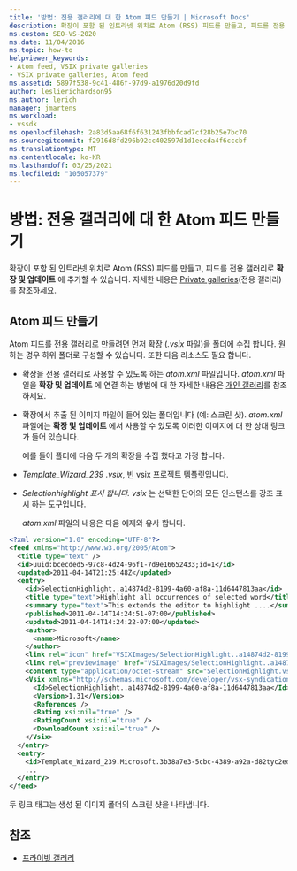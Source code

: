 ```yaml
---
title: '방법: 전용 갤러리에 대 한 Atom 피드 만들기 | Microsoft Docs'
description: 확장이 포함 된 인트라넷 위치로 Atom (RSS) 피드를 만들고, 피드를 전용 갤러리로 확장 및 업데이트에 추가할 수 있습니다.
ms.custom: SEO-VS-2020
ms.date: 11/04/2016
ms.topic: how-to
helpviewer_keywords:
- Atom feed, VSIX private galleries
- VSIX private galleries, Atom feed
ms.assetid: 5897f538-9c41-486f-97d9-a1976d20d9fd
author: leslierichardson95
ms.author: lerich
manager: jmartens
ms.workload:
- vssdk
ms.openlocfilehash: 2a83d5aa68f6f631243fbbfcad7cf28b25e7bc70
ms.sourcegitcommit: f2916d8fd296b92cc402597d1d1eecda4f6cccbf
ms.translationtype: MT
ms.contentlocale: ko-KR
ms.lasthandoff: 03/25/2021
ms.locfileid: "105057379"
---
```

# <a name="how-to-create-an-atom-feed-for-a-private-gallery"></a>방법: 전용 갤러리에 대 한 Atom 피드 만들기
확장이 포함 된 인트라넷 위치로 Atom (RSS) 피드를 만들고, 피드를 전용 갤러리로 **확장 및 업데이트** 에 추가할 수 있습니다. 자세한 내용은 [Private galleries](../extensibility/private-galleries.md)(전용 갤러리)를 참조하세요.

## <a name="create-an-atom-feed"></a>Atom 피드 만들기
 Atom 피드를 전용 갤러리로 만들려면 먼저 확장 (*.vsix* 파일)을 폴더에 수집 합니다. 원하는 경우 하위 폴더로 구성할 수 있습니다. 또한 다음 리소스도 필요 합니다.

- 확장을 전용 갤러리로 사용할 수 있도록 하는 *atom.xml* 파일입니다. *atom.xml* 파일을 **확장 및 업데이트** 에 연결 하는 방법에 대 한 자세한 내용은 [개인 갤러리](../extensibility/private-galleries.md)를 참조 하세요.

- 확장에서 추출 된 이미지 파일이 들어 있는 폴더입니다 (예: 스크린 샷). *atom.xml* 파일에는 **확장 및 업데이트** 에서 사용할 수 있도록 이러한 이미지에 대 한 상대 링크가 들어 있습니다.

  예를 들어 폴더에 다음 두 개의 확장을 수집 했다고 가정 합니다.

- *Template_Wizard_239 .vsix*, 빈 vsix 프로젝트 템플릿입니다.

- *Selectionhighlight 표시 합니다. vsix* 는 선택한 단어의 모든 인스턴스를 강조 표시 하는 도구입니다.

  *atom.xml* 파일의 내용은 다음 예제와 유사 합니다.

```xml
<?xml version="1.0" encoding="UTF-8"?>
<feed xmlns="http://www.w3.org/2005/Atom">
  <title type="text" />
  <id>uuid:bcecded5-97c8-4d24-96f1-7d9e16652433;id=1</id>
  <updated>2011-04-14T21:25:48Z</updated>
  <entry>
    <id>SelectionHighlight..a14874d2-8199-4a60-af8a-11d6447813aa</id>
    <title type="text">Highlight all occurrences of selected word</title>
    <summary type="text">This extends the editor to highlight ....</summary>
    <published>2011-04-14T14:24:51-07:00</published>
    <updated>2011-04-14T14:24:22-07:00</updated>
    <author>
      <name>Microsoft</name>
    </author>
    <link rel="icon" href="VSIXImages/SelectionHighlight..a14874d2-8199-4a60-af8a-11d6447813aa_Icon_SelectionHighlightIcon.jpg" />
    <link rel="previewimage" href="VSIXImages/SelectionHighlight..a14874d2-8199-4a60-af8a-11d6447813aa_PreviewImage_SelectionHighlight.jpg" />
    <content type="application/octet-stream" src="SelectionHighlight.vsix" />
    <Vsix xmlns="http://schemas.microsoft.com/developer/vsx-syndication-schema/2010" xmlns:xsd="http://www.w3.org/2001/XMLSchema" xmlns:xsi="http://www.w3.org/2001/XMLSchema-instance">
      <Id>SelectionHighlight..a14874d2-8199-4a60-af8a-11d6447813aa</Id>
      <Version>1.31</Version>
      <References />
      <Rating xsi:nil="true" />
      <RatingCount xsi:nil="true" />
      <DownloadCount xsi:nil="true" />
    </Vsix>
  </entry>
  <entry>
    <id>Template_Wizard_239.Microsoft.3b38a7e3-5cbc-4389-a92a-d82tyc2ed592</id>
    ...
  </entry>
</feed>
```

 두 링크 태그는 생성 된 이미지 폴더의 스크린 샷을 나타냅니다.

## <a name="see-also"></a>참조
- [프라이빗 갤러리](../extensibility/private-galleries.md)
